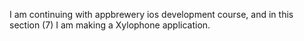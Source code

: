 I am continuing with appbrewery ios development course, and in this section (7) I am making a Xylophone application. 

